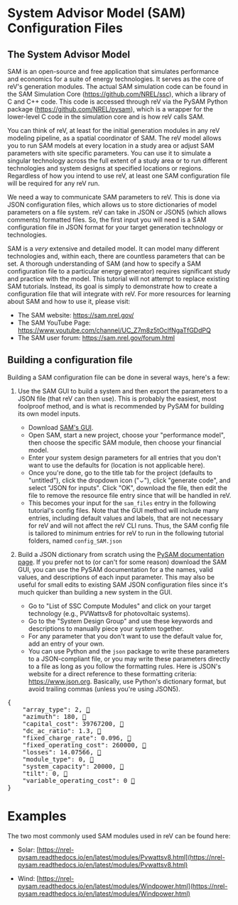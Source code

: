 System Advisor Model (SAM) Configuration Files
===

## The System Advisor Model

SAM is an open-source and free application that simulates performance and economics for a suite of energy technologies. It serves as the core of reV's generation modules. The actual SAM simulation code can be found in the SAM Simulation Core (https://github.com/NREL/ssc), which a library of C and C++ code. This code is accessed through reV via the PySAM Python package (https://github.com/NREL/pysam), which is a wrapper for the lower-level C code in the simulation core and is how reV calls SAM.

You can think of reV, at least for the initial generation modules in any reV modeling pipeline, as a spatial coordinator of SAM. The reV model allows you to run SAM models at every location in a study area or adjust SAM parameters with site specific parameters. You can use it to simulate a singular technology across the full extent of a study area or to run different technologies and system designs at specified locations or regions. Regardless of how you intend to use reV, at least one SAM configuration file will be required for any reV run.

We need a way to communicate SAM parameters to reV. This is done via JSON configuration files, which allows us to store dictionaries of model parameters on a file system. reV can take in JSON or JSON5 (which allows comments) formatted files. So, the first input you will need is a SAM configuration file in JSON format for your target generation technology or technologies. 

SAM is a *very* extensive and detailed model. It can model many different technologies and, within each, there are countless parameters that can be set. A thorough understanding of SAM (and how to specify a SAM configuration file to a particular energy generator) requires significant study and practice with the model. This tutorial will not attempt to replace existing SAM tutorials. Instead, its goal is simply to demonstrate how to create a configuration file that will integrate with reV. For more resources for learning about SAM and how to use it, please visit:

  - The SAM website: https://sam.nrel.gov/
  - The SAM YouTube Page: https://www.youtube.com/channel/UC_Z7m8z5tOclfNgaTfGDdPQ
  - The SAM  user forum: https://sam.nrel.gov/forum.html

## Building a configuration file
Building a SAM configuration file can be done in several ways, here's a few:

  1) Use the SAM GUI to build a system and then export the parameters to a JSON file (that reV can then use). This is probably the easiest, most foolproof method, and is what is recommended by PySAM for building its own model inputs.
      - Download [SAM's GUI](https://sam.nrel.gov/download.html).
      - Open SAM, start a new project, choose your "performance model",
        then choose the specific SAM module, then choose your financial
        model.
      - Enter your system design parameters for all entries that you don't
        want to use the defaults for (location is not applicable here).
      - Once you're done, go to the title tab for the project (defaults to
        "untitled"), click the dropdown icon ("⌄"), click "generate code",
        and select "JSON for inputs". Click "OK", download the file, then
        edit the file to remove the resource file entry since that will be
        handled in reV.
      - This becomes your input for the `sam_files` entry in the following 
        tutorial's config files. Note that the GUI method will 
        include many entries, including default values and labels, that are 
        not necessary for reV and will not affect the reV CLI runs. 
        Thus, the SAM config file is tailored to minimum entries 
        for reV to run in the following tutorial folders, 
        named `config_SAM.json`

  3) Build a JSON dictionary from scratch using the [PySAM documentation page](https://nrel-pysam.readthedocs.io/en/latest/index.html). If you prefer not to (or can't for some reason) download the SAM GUI, you can use the PySAM documentation for a the names, valid values, and descriptions of each input parameter. This may also be useful for small edits to existing SAM JSON configuration files since it's much quicker than building a new system in the GUI.
      - Go to "List of SSC Compute Modules" and click on your target
        technology (e.g., PVWattsv8 for photovoltaic systems).
      - Go to the "System Design Group" and use these keywords and descriptions
        to manually piece your system together.
      - For any parameter that you don't want to use the default value for,
        add an entry of your own.
      - You can use Python and the `json` package to write these parameters to a JSON-compliant file, or you may write these parameters directly to a file as long as you follow the formatting rules. Here is JSON's website for a direct reference to these formatting criteria: https://www.json.org. Basically, use Python's dictionary format, but avoid trailing commas (unless you're using JSON5).
  

<pre>
{
    "array_type": 2, <a href="https://nrel-pysam.readthedocs.io/en/latest/modules/Pvwattsv8.html#PySAM.Pvwattsv8.Pvwattsv8.SystemDesign.array_type" target=”_blank” >🔗</a>
    "azimuth": 180, <a href="https://nrel-pysam.readthedocs.io/en/latest/modules/Pvwattsv8.html#PySAM.Pvwattsv8.Pvwattsv8.SystemDesign.azimuth">🔗</a>
    "capital_cost": 39767200, <a href="https://nrel-pysam.readthedocs.io/en/latest/modules/Lcoefcr.html#PySAM.Lcoefcr.Lcoefcr.SimpleLCOE.capital_cost">🔗</a> 
    "dc_ac_ratio": 1.3, <a href="https://nrel-pysam.readthedocs.io/en/latest/modules/Pvwattsv8.html#PySAM.Pvwattsv8.Pvwattsv8.SystemDesign.dc_ac_ratio">🔗</a> 
    "fixed_charge_rate": 0.096, <a href="https://nrel-pysam.readthedocs.io/en/latest/modules/Lcoefcr.html#PySAM.Lcoefcr.Lcoefcr.SimpleLCOE.fixed_charge_rate">🔗</a> 
    "fixed_operating_cost": 260000, <a href="https://nrel-pysam.readthedocs.io/en/latest/modules/Lcoefcr.html#PySAM.Lcoefcr.Lcoefcr.SimpleLCOE.fixed_operating_cost">🔗</a> 
    "losses": 14.07566, <a href="https://nrel-pysam.readthedocs.io/en/latest/modules/Pvwattsv8.html#PySAM.Pvwattsv8.Pvwattsv8.SystemDesign.losses">🔗</a> 
    "module_type": 0, <a href="https://nrel-pysam.readthedocs.io/en/latest/modules/Pvwattsv5.html#PySAM.Pvwattsv5.Pvwattsv5.SystemDesign.module_type">🔗</a> 
    "system_capacity": 20000, <a href="https://nrel-pysam.readthedocs.io/en/latest/modules/Pvwattsv8.html#PySAM.Pvwattsv8.Pvwattsv8.SystemDesign.system_capacity">🔗</a> 
    "tilt": 0, <a href="https://nrel-pysam.readthedocs.io/en/latest/modules/Pvwattsv8.html#PySAM.Pvwattsv8.Pvwattsv8.SystemDesign.tilt">🔗</a> 
    "variable_operating_cost": 0 <a href="https://nrel-pysam.readthedocs.io/en/latest/modules/Lcoefcr.html#PySAM.Lcoefcr.Lcoefcr.SimpleLCOE.variable_operating_cost">🔗</a> 
}
</pre>


Examples
===
The two most commonly used SAM modules used in reV can be found here:

- Solar: [https://nrel-pysam.readthedocs.io/en/latest/modules/Pvwattsv8.html](https://nrel-pysam.readthedocs.io/en/latest/modules/Pvwattsv8.html)

- Wind: [https://nrel-pysam.readthedocs.io/en/latest/modules/Windpower.html](https://nrel-pysam.readthedocs.io/en/latest/modules/Windpower.html)
